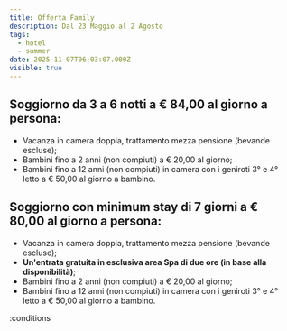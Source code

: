 ```yaml
---
title: Offerta Family
description: Dal 23 Maggio al 2 Agosto
tags:
  - hotel
  - summer
date: 2025-11-07T06:03:07.000Z
visible: true
---
```


## Soggiorno da **3 a 6 notti** a € 84,00 al giorno a persona:
- Vacanza in camera doppia, trattamento mezza pensione (bevande escluse);
- Bambini fino a 2 anni (non compiuti) a € 20,00 al giorno;
- Bambini fino a 12 anni (non compiuti) in camera con i geniroti 3° e 4° letto a € 50,00 al giorno a bambino.

## Soggiorno con minimum stay di **7 giorni** a € 80,00 al giorno a persona:
- Vacanza in camera doppia, trattamento mezza pensione (bevande escluse);
- **Un'entrata gratuita in esclusiva area Spa di due ore (in base alla disponibilità)**;
- Bambini fino a 2 anni (non compiuti) a € 20,00 al giorno;
- Bambini fino a 12 anni (non compiuti) in camera con i geniroti 3° e 4° letto a € 50,00 al giorno a bambino.

:conditions